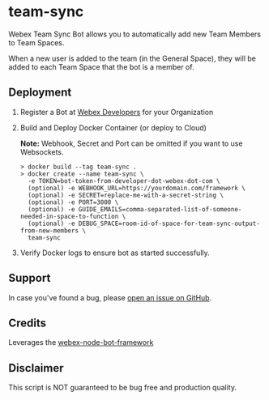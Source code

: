 # team-sync

Webex Team Sync Bot allows you to automatically add new Team Members to Team Spaces.

When a new user is added to the team (in the General Space), they will be added to each Team Space that the bot is a member of.

## Deployment
1. Register a Bot at [Webex Developers](https://developer.webex.com/my-apps) for your Organization
2. Build and Deploy Docker Container (or deploy to Cloud)

    **Note:** Webhook, Secret and Port can be omitted if you want to use Websockets.

    ```
    > docker build --tag team-sync .
    > docker create --name team-sync \
      -e TOKEN=bot-token-from-developer-dot-webex-dot-com \
      (optional) -e WEBHOOK_URL=https://yourdomain.com/framework \
      (optional) -e SECRET=replace-me-with-a-secret-string \
      (optional) -e PORT=3000 \
      (optional) -e GUIDE_EMAILS=comma-separated-list-of-someone-needed-in-space-to-function \
      (optional) -e DEBUG_SPACE=room-id-of-space-for-team-sync-output-from-new-members \
      team-sync

3. Verify Docker logs to ensure bot as started successfully.

## Support
In case you've found a bug, please [open an issue on GitHub](../../issues).

## Credits
Leverages the [webex-node-bot-framework](https://github.com/WebexSamples/webex-node-bot-framework)

## Disclaimer
This script is NOT guaranteed to be bug free and production quality.
